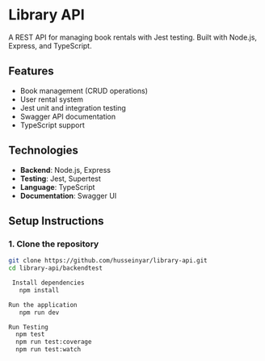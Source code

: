 # Library API 

A REST API for managing book rentals with Jest testing. Built with Node.js, Express, and TypeScript.

## Features
- Book management (CRUD operations)
- User rental system
- Jest unit and integration testing
- Swagger API documentation
- TypeScript support

## Technologies 
- **Backend**: Node.js, Express
- **Testing**: Jest, Supertest
- **Language**: TypeScript
- **Documentation**: Swagger UI

## Setup Instructions

### 1. Clone the repository
```bash
git clone https://github.com/husseinyar/library-api.git
cd library-api/backendtest

 Install dependencies
   npm install

Run the application
   npm run dev

Run Testing
  npm test
  npm run test:coverage
  npm run test:watch

